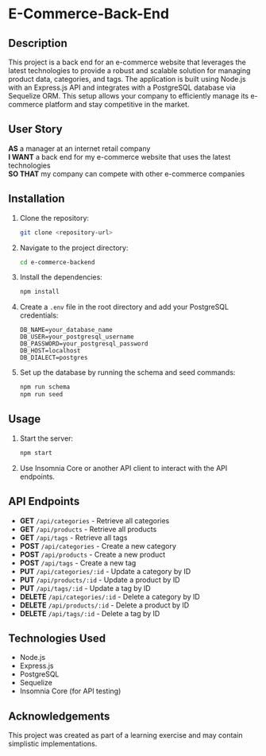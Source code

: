 # E-Commerce-Back-End

## Description

This project is a back end for an e-commerce website that leverages the latest technologies to provide a robust and scalable solution for managing product data, categories, and tags. The application is built using Node.js with an Express.js API and integrates with a PostgreSQL database via Sequelize ORM. This setup allows your company to efficiently manage its e-commerce platform and stay competitive in the market.

## User Story

**AS** a manager at an internet retail company  
**I WANT** a back end for my e-commerce website that uses the latest technologies  
**SO THAT** my company can compete with other e-commerce companies

## Installation

1. Clone the repository:
   ```bash
   git clone <repository-url>
   ```
2. Navigate to the project directory:
   ```bash
   cd e-commerce-backend
   ```
3. Install the dependencies:
   ```bash
   npm install
   ```
4. Create a `.env` file in the root directory and add your PostgreSQL credentials:
   ```env
   DB_NAME=your_database_name
   DB_USER=your_postgresql_username
   DB_PASSWORD=your_postgresql_password
   DB_HOST=localhost
   DB_DIALECT=postgres
   ```
5. Set up the database by running the schema and seed commands:
   ```bash
   npm run schema
   npm run seed
   ```

## Usage

1. Start the server:
   ```bash
   npm start
   ```
2. Use Insomnia Core or another API client to interact with the API endpoints.

## API Endpoints

- **GET** `/api/categories` - Retrieve all categories
- **GET** `/api/products` - Retrieve all products
- **GET** `/api/tags` - Retrieve all tags
- **POST** `/api/categories` - Create a new category
- **POST** `/api/products` - Create a new product
- **POST** `/api/tags` - Create a new tag
- **PUT** `/api/categories/:id` - Update a category by ID
- **PUT** `/api/products/:id` - Update a product by ID
- **PUT** `/api/tags/:id` - Update a tag by ID
- **DELETE** `/api/categories/:id` - Delete a category by ID
- **DELETE** `/api/products/:id` - Delete a product by ID
- **DELETE** `/api/tags/:id` - Delete a tag by ID

## Technologies Used

- Node.js
- Express.js
- PostgreSQL
- Sequelize
- Insomnia Core (for API testing)

## Acknowledgements

This project was created as part of a learning exercise and may contain simplistic implementations.
